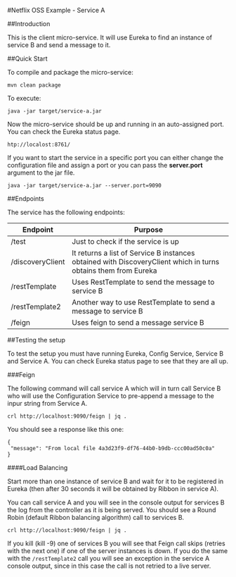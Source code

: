 #Netflix OSS Example - Service A

##Introduction

This is the client micro-service. It will use Eureka to find an instance of service B and send a message to it.

##Quick Start
 
To compile and package the micro-service:
 
```ShellSession
mvn clean package
```
 
To execute:
 
```ShellSession
java -jar target/service-a.jar
```
Now the micro-service should be up and running in an auto-assigned port. You can check the Eureka status page.
  
```ShellSession
htp://localost:8761/
```

If you want to start the service in a specific port you can either change the configuration file and assign a port or you can pass the **server.port** argument to the jar file.

```ShellSession
java -jar target/service-a.jar --server.port=9090
```

##Endpoints

The service has the following endpoints:

|Endpoint        |Purpose        |
|----------------|---------------|
|/test           |Just to check if the service is up|
|/discoveryClient|It returns a list of Service B instances obtained with DiscoveryClient which in turns obtains them from Eureka  |
|/restTemplate   |Uses RestTemplate to send the message to service B  |
|/restTemplate2  |Another way to use RestTemplate to send a message to service B  |
|/feign          |Uses feign to send a message service B  |


##Testing the setup

To test the setup you must have running Eureka, Config Service, Service B and Service A. You can check Eureka status page to see that they are all up.

###Feign

The following command will call service A which will in turn call Service B who will use the Configuration Service to pre-append a message to the inpur string from Service A.

```
crl http://localhost:9090/feign | jq .
```

You should see a response like this one:

```
{
 "message": "From local file 4a3d23f9-df76-44b0-b9db-ccc00ad50c0a"
}
```

####Load Balancing

Start more than one instance of service B and wait for it to be registered in Eureka (then after 30 seconds it will be obtained by Ribbon in service A).

You can call service A and you will see in the console output for services B the log from the controller as it is being served. 
You should see a Round Robin (default Ribbon balancing algorithm) call to services B.

```
crl http://localhost:9090/feign | jq .
```

If you kill (kill -9) one of services B you will see that Feign call skips (retries with the next one) if one of the server instances is down. 
If you do the same with the ```/restTemplate2``` call you will see an exception in the service A console output, since in this case the call is not retried to a live server.

